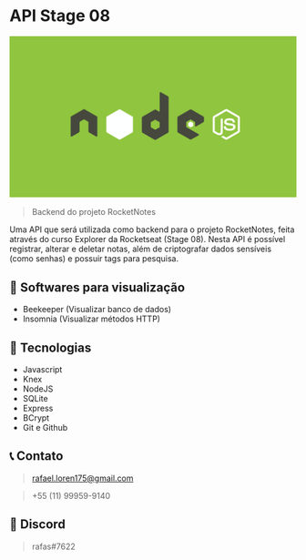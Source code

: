 # API Stage 08
 
![preview](./github/preview.png)

> Backend do projeto RocketNotes

Uma API que será utilizada como backend para o projeto RocketNotes, feita através do curso Explorer da Rocketseat (Stage 08). Nesta API é possível registrar, alterar e deletar notas, além de criptografar dados sensíveis (como senhas) e possuir tags para pesquisa.


## 👋 Softwares para visualização

- Beekeeper (Visualizar banco de dados)
- Insomnia (Visualizar métodos HTTP)


## 🚀 Tecnologias

- Javascript
- Knex
- NodeJS
- SQLite
- Express
- BCrypt 
- Git e Github

## 📞 Contato

>rafael.loren175@gmail.com

>+55 (11) 99959-9140


## 👾 Discord

>rafas#7622